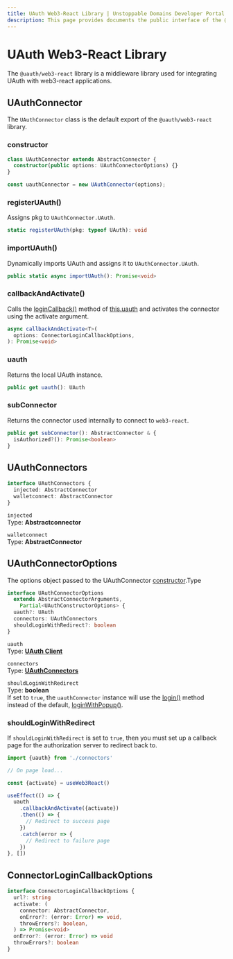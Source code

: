 ```yaml
---
title: UAuth Web3-React Library | Unstoppable Domains Developer Portal
description: This page provides documents the public interface of the @uauth/web3-react middleware library.
---
```


# UAuth Web3-React Library

The `@uauth/web3-react` library is a middleware library used for integrating UAuth with web3-react applications.

## UAuthConnector

The `UAuthConnector` class is the default export of the `@uauth/web3-react` library.

### constructor

```typescript
class UAuthConnector extends AbstractConnector {
  constructor(public options: UAuthConnectorOptions) {}
}

const uauthConnector = new UAuthConnector(options);
```

### registerUAuth()

Assigns pkg to `UAuthConnector.UAuth`.

```typescript
static registerUAuth(pkg: typeof UAuth): void
```

### importUAuth()

Dynamically imports UAuth and assigns it to `UAuthConnector.UAuth`.

```typescript
public static async importUAuth(): Promise<void>
```

### callbackAndActivate()

Calls the [loginCallback()](/login-with-unstoppable/libraries/uauth-js.md#logincallback) method of [this.uauth](#uauth) and activates the connector using the activate argument.

```typescript
async callbackAndActivate<T>(
  options: ConnectorLoginCallbackOptions,
): Promise<void>
```

### uauth

Returns the local UAuth instance.

```typescript
public get uauth(): UAuth
```

### subConnector

Returns the connector used internally to connect to `web3-react`.

```typescript
public get subConnector(): AbstractConnector & {
  isAuthorized?(): Promise<boolean>
}
```

## UAuthConnectors

```typescript
interface UAuthConnectors {
  injected: AbstractConnector
  walletconnect: AbstractConnector
}
```

`injected`\
Type: **Abstractconnector**

`walletconnect`\
Type: **AbstractConnector**

## UAuthConnectorOptions

The options object passed to the UAuthConnector [constructor](#constructor).Type

```typescript
interface UAuthConnectorOptions
  extends AbstractConnectorArguments,
    Partial<UAuthConstructorOptions> {
  uauth?: UAuth
  connectors: UAuthConnectors
  shouldLoginWithRedirect?: boolean
}
```

`uauth`\
Type: [**UAuth Client**](/login-with-unstoppable/libraries/uauth-js.md#client)

`connectors`\
Type: [**UAuthConnectors**](#uauthconnectors)

`shouldLoginWithRedirect`\
Type: **boolean**\
If set to `true`, the `uauthConnector` instance will use the [login()](/login-with-unstoppable/libraries/uauth-js.md#login) method instead of the default, [loginWithPopup()](/login-with-unstoppable/libraries/uauth-js.md#loginwithpopup).

### shouldLoginWithRedirect

If `shouldLoginWithRedirect` is set to `true`, then you must set up a callback page for the authorization server to redirect back to.

```javascript
import {uauth} from './connectors'

// On page load...

const {activate} = useWeb3React()

useEffect(() => {
  uauth
    .callbackAndActivate({activate})
    .then(() => {
      // Redirect to success page
    })
    .catch(error => {
      // Redirect to failure page
    })
}, [])
```

## ConnectorLoginCallbackOptions

```typescript
interface ConnectorLoginCallbackOptions {
  url?: string
  activate: (
    connector: AbstractConnector,
    onError?: (error: Error) => void,
    throwErrors?: boolean,
  ) => Promise<void>
  onError?: (error: Error) => void
  throwErrors?: boolean
}
```